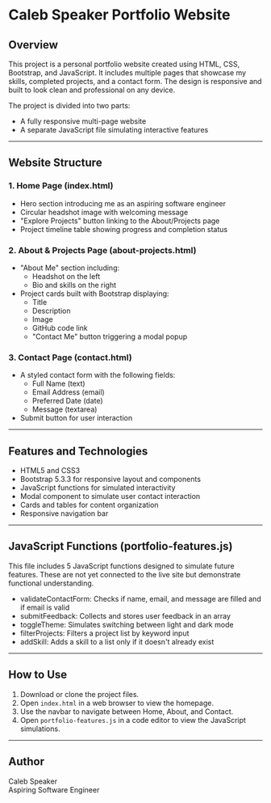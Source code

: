 # Caleb Speaker Portfolio Website

## Overview

This project is a personal portfolio website created using HTML, CSS, Bootstrap, and JavaScript. It includes multiple pages that showcase my skills, completed projects, and a contact form. The design is responsive and built to look clean and professional on any device.

The project is divided into two parts:

- A fully responsive multi-page website
- A separate JavaScript file simulating interactive features

---

## Website Structure

### 1. Home Page (index.html)

- Hero section introducing me as an aspiring software engineer
- Circular headshot image with welcoming message
- "Explore Projects" button linking to the About/Projects page
- Project timeline table showing progress and completion status

### 2. About & Projects Page (about-projects.html)

- "About Me" section including:
  - Headshot on the left
  - Bio and skills on the right
- Project cards built with Bootstrap displaying:
  - Title
  - Description
  - Image
  - GitHub code link
  - "Contact Me" button triggering a modal popup

### 3. Contact Page (contact.html)

- A styled contact form with the following fields:
  - Full Name (text)
  - Email Address (email)
  - Preferred Date (date)
  - Message (textarea)
- Submit button for user interaction

---

## Features and Technologies

- HTML5 and CSS3
- Bootstrap 5.3.3 for responsive layout and components
- JavaScript functions for simulated interactivity
- Modal component to simulate user contact interaction
- Cards and tables for content organization
- Responsive navigation bar

---

## JavaScript Functions (portfolio-features.js)

This file includes 5 JavaScript functions designed to simulate future features. These are not yet connected to the live site but demonstrate functional understanding.

- validateContactForm: Checks if name, email, and message are filled and if email is valid
- submitFeedback: Collects and stores user feedback in an array
- toggleTheme: Simulates switching between light and dark mode
- filterProjects: Filters a project list by keyword input
- addSkill: Adds a skill to a list only if it doesn't already exist

---

## How to Use

1. Download or clone the project files.
2. Open `index.html` in a web browser to view the homepage.
3. Use the navbar to navigate between Home, About, and Contact.
4. Open `portfolio-features.js` in a code editor to view the JavaScript simulations.

---

## Author

Caleb Speaker  
Aspiring Software Engineer  
